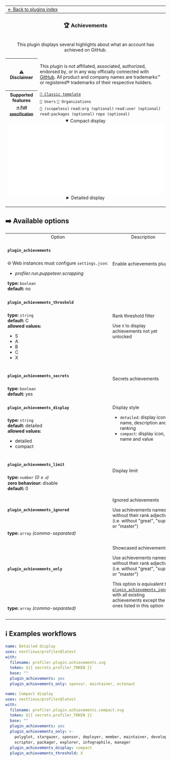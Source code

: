 <!--header-->
<table>
  <tr><td colspan="2"><a href="/README.md#-plugins">← Back to plugins index</a></td></tr>
  <tr><th colspan="2"><h3>🏆 Achievements</h3></th></tr>
  <tr><td colspan="2" align="center"><p>This plugin displays several highlights about what an account has achieved on GitHub.</p>
</td></tr>
  <tr><th>⚠️ Disclaimer</th><td><p>This plugin is not affiliated, associated, authorized, endorsed by, or in any way officially connected with <a href="https://github.com">GitHub</a>.
All product and company names are trademarks™ or registered® trademarks of their respective holders.</p>
</td></tr>
  <tr>
    <th rowspan="3">Supported features<br><sub><a href="metadata.yml">→ Full specification</a></sub></th>
    <td><a href="/source/templates/classic/README.md"><code>📗 Classic template</code></a></td>
  </tr>
  <tr>
    <td><code>👤 Users</code> <code>👥 Organizations</code></td>
  </tr>
  <tr>
    <td><code>🔑 (scopeless)</code> <code>read:org (optional)</code> <code>read:user (optional)</code> <code>read:packages (optional)</code> <code>repo (optional)</code></td>
  </tr>
  <tr>
    <td colspan="2" align="center">
      <details open><summary>Compact display</summary><img src="https://github.com/nextlinux/profiler/blob/examples/profiler.plugin.achievements.compact.svg" alt=""></img></details>
      <details><summary>Detailed display</summary><img src="https://github.com/nextlinux/profiler/blob/examples/profiler.plugin.achievements.svg" alt=""></img></details>
      <img width="900" height="1" alt="">
    </td>
  </tr>
</table>
<!--/header-->

## ➡️ Available options

<!--options-->
<table>
  <tr>
    <td align="center" nowrap="nowrap">Option</i></td><td align="center" nowrap="nowrap">Description</td>
  </tr>
  <tr>
    <td nowrap="nowrap"><h4><code>plugin_achievements</code></h4></td>
    <td rowspan="2"><p>Enable achievements plugin</p>
<img width="900" height="1" alt=""></td>
  </tr>
  <tr>
    <td nowrap="nowrap">🌐 Web instances must configure <code>settings.json</code>:
<ul>
<li><i>profiler.run.puppeteer.scrapping</i></li>
</ul>
<b>type:</b> <code>boolean</code>
<br>
<b>default:</b> no<br></td>
  </tr>
  <tr>
    <td nowrap="nowrap"><h4><code>plugin_achievements_threshold</code></h4></td>
    <td rowspan="2"><p>Rank threshold filter</p>
<p>Use <code>X</code> to display achievements not yet unlocked</p>
<img width="900" height="1" alt=""></td>
  </tr>
  <tr>
    <td nowrap="nowrap"><b>type:</b> <code>string</code>
<br>
<b>default:</b> C<br>
<b>allowed values:</b><ul><li>S</li><li>A</li><li>B</li><li>C</li><li>X</li></ul></td>
  </tr>
  <tr>
    <td nowrap="nowrap"><h4><code>plugin_achievements_secrets</code></h4></td>
    <td rowspan="2"><p>Secrets achievements</p>
<img width="900" height="1" alt=""></td>
  </tr>
  <tr>
    <td nowrap="nowrap"><b>type:</b> <code>boolean</code>
<br>
<b>default:</b> yes<br></td>
  </tr>
  <tr>
    <td nowrap="nowrap"><h4><code>plugin_achievements_display</code></h4></td>
    <td rowspan="2"><p>Display style</p>
<ul>
<li><code>detailed</code>: display icon, name, description and ranking</li>
<li><code>compact</code>: display icon, name and value</li>
</ul>
<img width="900" height="1" alt=""></td>
  </tr>
  <tr>
    <td nowrap="nowrap"><b>type:</b> <code>string</code>
<br>
<b>default:</b> detailed<br>
<b>allowed values:</b><ul><li>detailed</li><li>compact</li></ul></td>
  </tr>
  <tr>
    <td nowrap="nowrap"><h4><code>plugin_achievements_limit</code></h4></td>
    <td rowspan="2"><p>Display limit</p>
<img width="900" height="1" alt=""></td>
  </tr>
  <tr>
    <td nowrap="nowrap"><b>type:</b> <code>number</code>
<i>(0 ≤
𝑥)</i>
<br>
<b>zero behaviour:</b> disable</br>
<b>default:</b> 0<br></td>
  </tr>
  <tr>
    <td nowrap="nowrap"><h4><code>plugin_achievements_ignored</code></h4></td>
    <td rowspan="2"><p>Ignored achievements</p>
<p>Use achievements names without their rank adjective (i.e. without &quot;great&quot;, &quot;super&quot; or &quot;master&quot;)</p>
<img width="900" height="1" alt=""></td>
  </tr>
  <tr>
    <td nowrap="nowrap"><b>type:</b> <code>array</code>
<i>(comma-separated)</i>
<br></td>
  </tr>
  <tr>
    <td nowrap="nowrap"><h4><code>plugin_achievements_only</code></h4></td>
    <td rowspan="2"><p>Showcased achievements</p>
<p>Use achievements names without their rank adjective (i.e. without &quot;great&quot;, &quot;super&quot; or &quot;master&quot;)</p>
<p>This option is equivalent to <a href="/source/plugins/achievements/README.md#plugin_achievements_ignored"><code>plugin_achievements_ignored</code></a> with all existing achievements except the ones listed in this option</p>
<img width="900" height="1" alt=""></td>
  </tr>
  <tr>
    <td nowrap="nowrap"><b>type:</b> <code>array</code>
<i>(comma-separated)</i>
<br></td>
  </tr>
</table>
<!--/options-->

## ℹ️ Examples workflows

<!--examples-->

```yaml
name: Detailed display
uses: nextlinux/profiler@latest
with:
  filename: profiler.plugin.achievements.svg
  token: ${{ secrets.profiler_TOKEN }}
  base: ""
  plugin_achievements: yes
  plugin_achievements_only: sponsor, maintainer, octonaut
```

```yaml
name: Compact display
uses: nextlinux/profiler@latest
with:
  filename: profiler.plugin.achievements.compact.svg
  token: ${{ secrets.profiler_TOKEN }}
  base: ""
  plugin_achievements: yes
  plugin_achievements_only: >-
    polyglot, stargazer, sponsor, deployer, member, maintainer, developer,
    scripter, packager, explorer, infographile, manager
  plugin_achievements_display: compact
  plugin_achievements_threshold: X
```

<!--/examples-->
